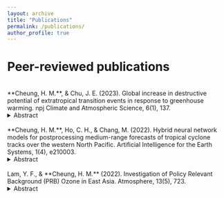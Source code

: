```yaml
---
layout: archive
title: "Publications"
permalink: /publications/
author_profile: true
---
```


# Peer-reviewed publications
<br>
**Cheung, H. M.**, & Chu, J. E. (2023). Global increase in destructive potential of extratropical transition events in response to greenhouse warming. npj Climate and Atmospheric Science, 6(1), 137.
<details>
<summary>Abstract</summary>
When tropical cyclones (TCs) move to the mid-latitudes, they oftentimes undergo extratropical transition (ET) by which they lose their symmetry and warm-core characteristics. Upon transforming into extratropical cyclones (ETCs), they tend to impact larger areas and thus larger populations. In light of the increased TC intensity due to global warming identified in previous studies, here we examine its effect on the frequency and destructiveness of ET events globally using a high-resolution fully coupled Earth System model (0.25° for atmosphere; 0.1° for ocean) prescribed with present-day, doubling, and quadrupling CO2 concentrations. Our findings indicate that ETCs originated from the tropics with higher destructiveness (indicated by integrated kinetic energy) become more frequent in response to greenhouse warming, although the number of ET events does not change significantly. The key factor in the change in the destructiveness of ETCs is the increase in wind speed and the high-wind area at ET. Despite the uncertainty in the Northern Hemisphere, our results underscore the necessity for climate resilience in the mid-latitudes against global warming.
</details>
<br>
**Cheung, H. M.**, Ho, C. H., & Chang, M. (2022). Hybrid neural network models for postprocessing medium-range forecasts of tropical cyclone tracks over the western North Pacific. Artificial Intelligence for the Earth Systems, 1(4), e210003.
<details>
<summary>Abstract</summary>
<br>
Tropical cyclone (TC) track forecasts derived from dynamical models inherit their errors. In this study, a neural network (NN) algorithm was proposed for postprocessing TC tracks predicted by the Global Ensemble Forecast System (GEFS) for lead times of 2, 4, 5, and 6 days over the western North Pacific. The hybrid NN is a combination of three NN classes: 1) convolutional NN that extracts spatial features from GEFS fields; 2) multilayer perceptron, which processes TC positions predicted by GEFS; and 3) recurrent NN that handles information from previous time steps. A dataset of 204 TCs (6744 samples), which were formed from 1985 to 2019 (June–October) and survived for at least six days, was separated into various track patterns. TCs in each track pattern were distributed uniformly to validation and test dataset, in which each contained 10% TCs of the entire dataset, and the remaining 80% were allocated to the training dataset. Two NN architectures were developed, with and without a shortcut connection. Feature selection and hyperparameter tuning were performed to improve model performance. The results present that mean track error and dispersion could be reduced, particularly with the shortcut connection, which also corrected the systematic speed and direction bias of GEFS. Although a reduction in mean track error was not achieved by the NNs for every forecast lead time, improvement can be foreseen upon calibration for reducing overfitting, and the performance encourages further development in the present application.
</details>
<br>
Lam, Y. F., & **Cheung, H. M.** (2022). Investigation of Policy Relevant Background (PRB) Ozone in East Asia. Atmosphere, 13(5), 723.
<details>
<summary>Abstract</summary>
<br>
The concept of Policy Relevant Background (PRB) ozone has emerged in recent years to address the air quality baseline on the theoretical limits of air pollution controls. In this study, the influence of Long-range Transport (LRT) of air pollutants from North America and the effect of Stratosphere-Troposphere Transport (STT) on PRB ozone was investigated using GEOS-Chem coupled WRF-CMAQ modelling system. Four distinct seasons in 2006 were simulated to understand better the seasonal and geographical impacts of these externalities on PRB ozone over East Asia (EA). Overall, the LRT impact from North America has been found to be ~0.54 ppbv, while the maximum impacts were found at the mountain stations with values of 2.3 ppbv, 3.3 ppbv, 2.3 ppbv, and 3.0 ppbv for January, April, July, and October, respectively. In terms of PRB ozone, the effect of STT has enhanced the surface background ozone by ~3.0 ppbv, with a maximum impact of 7.8 ppbv found in the northeastern part of East Asia (near Korea and Japan). Springtime (i.e., April) has the most vital STT signals caused by relatively cold weather and unstable atmospheric condition resulting from the transition of the monsoon season. The simulated PRB ozone based on the mean values of the maximum daily 8-h average (MDA8) is 53 ppbv for spring (April) and 22 ppbv for summer (July). Up to ~1.0 ppbv and ~2.2 ppbv of MDA8 ozone were attributed to LRT and STT, respectively. Among the selected cities, Beijing and Guangzhou have received the most substantial anthropogenic enhancement in MDA8 ozone in summer, ranging from 40.0 ppbv to 56.0 ppbv.
</details>

